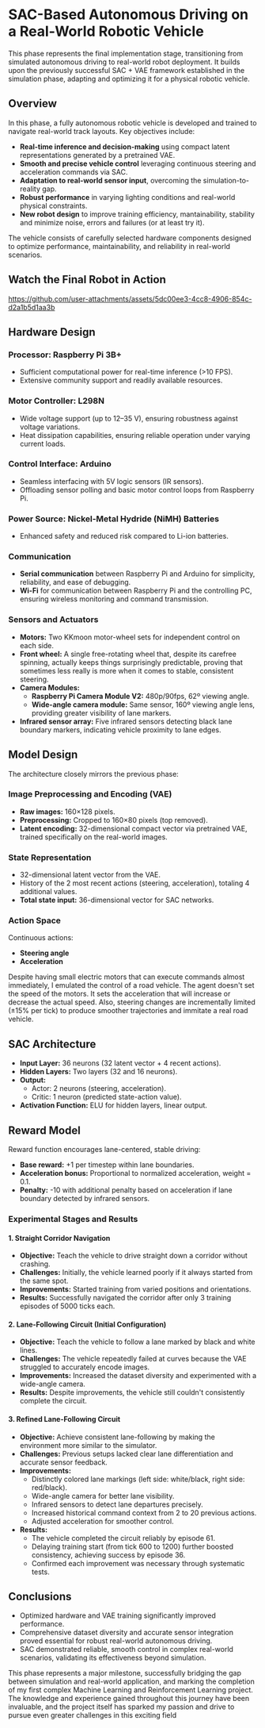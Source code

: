# SAC-Based Autonomous Driving on a Real-World Robotic Vehicle

This phase represents the final implementation stage, transitioning from simulated autonomous driving to real-world robot deployment. It builds upon the previously successful SAC + VAE framework established in the simulation phase, adapting and optimizing it for a physical robotic vehicle.

## Overview

In this phase, a fully autonomous robotic vehicle is developed and trained to navigate real-world track layouts. Key objectives include:

- **Real-time inference and decision-making** using compact latent representations generated by a pretrained VAE.
- **Smooth and precise vehicle control** leveraging continuous steering and acceleration commands via SAC.
- **Adaptation to real-world sensor input**, overcoming the simulation-to-reality gap.
- **Robust performance** in varying lighting conditions and real-world physical constraints.
- **New robot design** to improve training efficiency, mantainability, stability and minimize noise, errors and failures (or at least try it).

The vehicle consists of carefully selected hardware components designed to optimize performance, maintainability, and reliability in real-world scenarios.

## Watch the Final Robot in Action

https://github.com/user-attachments/assets/5dc00ee3-4cc8-4906-854c-d2a1b5d1aa3b

## Hardware Design

### Processor: Raspberry Pi 3B+

- Sufficient computational power for real-time inference (>10 FPS).
- Extensive community support and readily available resources.

### Motor Controller: L298N

- Wide voltage support (up to 12–35 V), ensuring robustness against voltage variations.
- Heat dissipation capabilities, ensuring reliable operation under varying current loads.

### Control Interface: Arduino

- Seamless interfacing with 5V logic sensors (IR sensors).
- Offloading sensor polling and basic motor control loops from Raspberry Pi.

### Power Source: Nickel-Metal Hydride (NiMH) Batteries

- Enhanced safety and reduced risk compared to Li-ion batteries.

### Communication

- **Serial communication** between Raspberry Pi and Arduino for simplicity, reliability, and ease of debugging.
- **Wi-Fi** for communication between Raspberry Pi and the controlling PC, ensuring wireless monitoring and command transmission.

### Sensors and Actuators

- **Motors:** Two KKmoon motor-wheel sets for independent control on each side.
- **Front wheel:** A single free-rotating wheel that, despite its carefree spinning, actually keeps things surprisingly predictable, proving that sometimes less really is more when it comes to stable, consistent steering.
- **Camera Modules:**
  - **Raspberry Pi Camera Module V2:** 480p/90fps, 62º viewing angle.
  - **Wide-angle camera module:** Same sensor, 160º viewing angle lens, providing greater visibility of lane markers.
- **Infrared sensor array:** Five infrared sensors detecting black lane boundary markers, indicating vehicle proximity to lane edges.

## Model Design

The architecture closely mirrors the previous phase:

### Image Preprocessing and Encoding (VAE)

- **Raw images:** 160×128 pixels.
- **Preprocessing:** Cropped to 160×80 pixels (top removed).
- **Latent encoding:** 32-dimensional compact vector via pretrained VAE, trained specifically on the real-world images.

### State Representation

- 32-dimensional latent vector from the VAE.
- History of the 2 most recent actions (steering, acceleration), totaling 4 additional values.
- **Total state input:** 36-dimensional vector for SAC networks.

### Action Space

Continuous actions:

- **Steering angle**
- **Acceleration**

Despite having small electric motors that can execute commands almost immediately, I emulated the control of a road vehicle. The agent doesn't set the speed of the motors. It sets the acceleration that will increase or decrease the actual speed. Also, steering changes are incrementally limited (±15% per tick) to produce smoother trajectories and immitate a real road vehicle.

## SAC Architecture

- **Input Layer:** 36 neurons (32 latent vector + 4 recent actions).
- **Hidden Layers:** Two layers (32 and 16 neurons).
- **Output:**
  - Actor: 2 neurons (steering, acceleration).
  - Critic: 1 neuron (predicted state-action value).
- **Activation Function:** ELU for hidden layers, linear output.

## Reward Model

Reward function encourages lane-centered, stable driving:

- **Base reward:** +1 per timestep within lane boundaries.
- **Acceleration bonus:** Proportional to normalized acceleration, weight = 0.1.
- **Penalty:** -10 with additional penalty based on acceleration if lane boundary detected by infrared sensors.

### Experimental Stages and Results

#### 1. Straight Corridor Navigation
- **Objective:** Teach the vehicle to drive straight down a corridor without crashing.
- **Challenges:** Initially, the vehicle learned poorly if it always started from the same spot.
- **Improvements:** Started training from varied positions and orientations.
- **Results:** Successfully navigated the corridor after only 3 training episodes of 5000 ticks each.

#### 2. Lane-Following Circuit (Initial Configuration)
- **Objective:** Teach the vehicle to follow a lane marked by black and white lines.
- **Challenges:** The vehicle repeatedly failed at curves because the VAE struggled to accurately encode images.
- **Improvements:** Increased the dataset diversity and experimented with a wide-angle camera.
- **Results:** Despite improvements, the vehicle still couldn't consistently complete the circuit.

#### 3. Refined Lane-Following Circuit
- **Objective:** Achieve consistent lane-following by making the environment more similar to the simulator.
- **Challenges:** Previous setups lacked clear lane differentiation and accurate sensor feedback.
- **Improvements:**
  - Distinctly colored lane markings (left side: white/black, right side: red/black).
  - Wide-angle camera for better lane visibility.
  - Infrared sensors to detect lane departures precisely.
  - Increased historical command context from 2 to 20 previous actions.
  - Adjusted acceleration for smoother control.
- **Results:**
  - The vehicle completed the circuit reliably by episode 61.
  - Delaying training start (from tick 600 to 1200) further boosted consistency, achieving success by episode 36.
  - Confirmed each improvement was necessary through systematic tests.


## Conclusions

- Optimized hardware and VAE training significantly improved performance.
- Comprehensive dataset diversity and accurate sensor integration proved essential for robust real-world autonomous driving.
- SAC demonstrated reliable, smooth control in complex real-world scenarios, validating its effectiveness beyond simulation.

This phase represents a major milestone, successfully bridging the gap between simulation and real-world application, and marking the completion of my first complex Machine Learning and Reinforcement Learning project. The knowledge and experience gained throughout this journey have been invaluable, and the project itself has sparked my passion and drive to pursue even greater challenges in this exciting field
